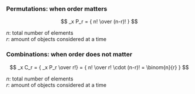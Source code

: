 ### Permutations: when order matters

$$ _x P_r = { n! \over (n-r)! } $$

$n$: total number of elements  
$r$: amount of objects considered at a time

### Combinations: when order does not matter

$$ _x C_r = { _x P_r \over r!} = { n! \over r! \cdot (n-r)! = \binom{n}{r} } $$

$n$: total number of elements  
$r$: amount of objects considered at a time